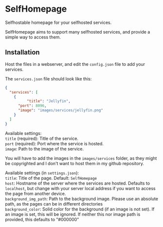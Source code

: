 # SelfHomepage

Selfhostable homepage for your selfhosted services.

SelfHomepage aims to support many selfhosted services, and provide a simple way to access them.

## Installation

Host the files in a webserver, and edit the `config.json` file to add your services.

The `services.json` file should look like this:

```json
{
  "services": [
    {
		  "title": "Jellyfin",
      "port": 8096,
      "image": "images/services/jellyfin.png"
    }
  ]
}
```
Available settings:  
` title ` (required): Title of the service.  
` port ` (required): Port where the service is hosted.  
` image `: Path to the image of the service.


You will have to add the images in the `images/services` folder, as they might be copyrighted and I don't want to host them in my github repository.


Available settings (in `settings.json`):  
` title `: Title of the page. Default: `SelfHomepage`  
` host `: Hostname of the server where the services are hosted. Defaults to ` localhost `, but change with your server local address if you want to access the page from another device.  
` background_img_path `: Path to the background image. Please use an absolute path, as the pages can be in different directories  
` background_color `: Solid color for the background (if an image is not set). If an image is set, this will be ignored. If neither this nor image path is provided, this defaults to  "#000000"  
